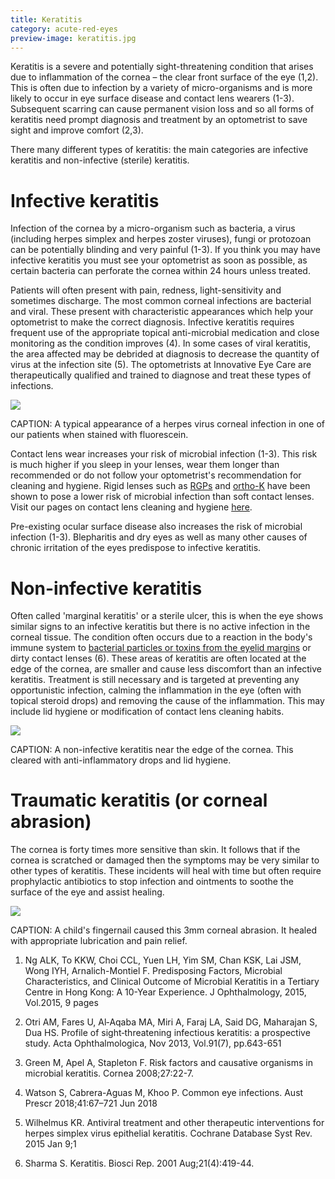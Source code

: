 ```yaml
---
title: Keratitis
category: acute-red-eyes
preview-image: keratitis.jpg
---
```


<div class="employee-heading">
<p>Keratitis is a severe and potentially sight-threatening condition that arises due to inflammation of the cornea – the clear front surface of the eye (1,2). This is often due to infection by a variety of micro-organisms and is more likely to occur in eye surface disease and contact lens wearers (1-3). Subsequent scarring can cause permanent vision loss and so all forms of keratitis need prompt diagnosis and treatment by an optometrist to save sight and improve comfort (2,3).</p>
</div>

There many different types of keratitis: the main categories are infective keratitis and non-infective (sterile) keratitis.

# Infective keratitis

Infection of the cornea by a micro-organism such as bacteria, a virus (including herpes simplex and herpes zoster viruses), fungi or protozoan can be potentially blinding and very painful (1-3). If you think you may have infective keratitis you must see your optometrist as soon as possible, as certain bacteria can perforate the cornea within 24 hours unless treated. 

Patients will often present with pain, redness, light-sensitivity and sometimes discharge. The most common corneal infections are bacterial and viral. These present with characteristic appearances which help your optometrist to make the correct diagnosis. Infective keratitis requires frequent use of the appropriate topical anti-microbial medication and close monitoring as the condition improves (4). In some cases of viral keratitis, the area affected may be debrided at diagnosis to decrease the quantity of virus at the infection site (5). The optometrists at Innovative Eye Care are therapeutically qualified and trained to diagnose and treat these types of infections.

![](/uploads/infection-keratitis.jpg)

CAPTION: A typical appearance of a herpes virus corneal infection in one of our patients when stained with fluorescein. 

Contact lens wear increases your risk of microbial infection (1-3). This risk is much higher if you sleep in your lenses, wear them longer than recommended or do not follow your optometrist's recommendation for cleaning and hygiene. Rigid lenses such as [RGPs](/what-we-do/gas-permeable-contact-lenses) and [ortho-K](/what-we-do/orthokeratology-corneal-reshaping) have been shown to pose a lower risk of microbial infection than soft contact lenses. Visit our pages on contact lens cleaning and hygiene [here](/patient-resources/care-of-soft-disposable-contact-lenses).

Pre-existing ocular surface disease also increases the risk of microbial infection (1-3). Blepharitis and dry eyes as well as many other causes of chronic irritation of the eyes predispose to infective keratitis.

# Non-infective keratitis

Often called 'marginal keratitis' or a sterile ulcer, this is when the eye shows similar signs to an infective keratitis but there is no active infection in the corneal tissue. The condition often occurs due to a reaction in the body's immune system to [bacterial particles or toxins from the eyelid margins](/what-we-do/blepharitis) or dirty contact lenses (6). These areas of keratitis are often located at the edge of the cornea, are smaller and cause less discomfort than an infective keratitis. Treatment is still necessary and is targeted at preventing any opportunistic infection, calming the inflammation in the eye (often with topical steroid drops) and removing the cause of the inflammation. This may include lid hygiene or modification of contact lens cleaning habits.

![](/uploads/non-infective-keratitis.jpg)

CAPTION: A non-infective keratitis near the edge of the cornea. This cleared with anti-inflammatory drops and lid hygiene.

# Traumatic keratitis (or corneal abrasion)

The cornea is forty times more sensitive than skin. It follows that if the cornea is scratched or damaged then the symptoms may be very similar to other types of keratitis. These incidents will heal with time but often require prophylactic antibiotics to stop infection and ointments to soothe the surface of the eye and assist healing.

![](/uploads/corneal-abrasion.jpg)

CAPTION: A child's fingernail caused this 3mm corneal abrasion. It healed with appropriate lubrication and pain relief.

1. Ng ALK, To KKW, Choi CCL, Yuen LH, Yim SM, Chan KSK, Lai JSM, Wong IYH, Arnalich-Montiel F. Predisposing Factors, Microbial Characteristics, and Clinical Outcome of Microbial Keratitis in a Tertiary Centre in Hong Kong: A 10-Year Experience. J Ophthalmology, 2015, Vol.2015, 9 pages

2. Otri AM, Fares U, Al‐Aqaba MA, Miri A, Faraj LA, Said DG, Maharajan S, Dua HS. Profile of sight‐threatening infectious keratitis: a prospective study. Acta Ophthalmologica, Nov 2013, Vol.91(7), pp.643-651

3. Green M, Apel A, Stapleton F. Risk factors and causative organisms in microbial keratitis. Cornea 2008;27:22-7.

4. Watson S, Cabrera-Aguas M, Khoo P. Common eye infections. Aust Prescr 2018;41:67–721 Jun 2018

5. Wilhelmus KR. Antiviral treatment and other therapeutic interventions for herpes simplex virus epithelial keratitis. Cochrane Database Syst Rev. 2015 Jan 9;1

6. Sharma S. Keratitis. Biosci Rep. 2001 Aug;21(4):419-44.
